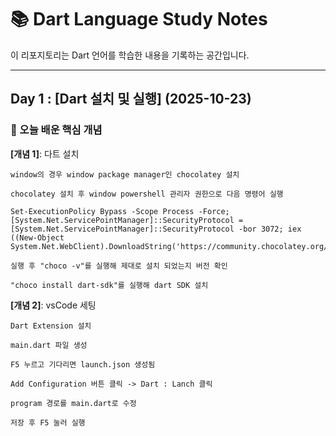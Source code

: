 # 📚 Dart Language Study Notes

이 리포지토리는 Dart 언어를 학습한 내용을 기록하는 공간입니다.

---

## Day 1 : [Dart 설치 및 실행] (2025-10-23)

### 📌 오늘 배운 핵심 개념

**[개념 1]**: 다트 설치

    window의 경우 window package manager인 chocolatey 설치

    chocolatey 설치 후 window powershell 관리자 권한으로 다음 명령어 실행

    Set-ExecutionPolicy Bypass -Scope Process -Force; [System.Net.ServicePointManager]::SecurityProtocol = [System.Net.ServicePointManager]::SecurityProtocol -bor 3072; iex ((New-Object System.Net.WebClient).DownloadString('https://community.chocolatey.org/install.ps1'))

    실행 후 "choco -v"를 실행해 제대로 설치 되었는지 버전 확인

    "choco install dart-sdk"를 실행해 dart SDK 설치


**[개념 2]**: vsCode 세팅

    Dart Extension 설치
    
    main.dart 파일 생성

    F5 누르고 기다리면 launch.json 생성됨

    Add Configuration 버튼 클릭 -> Dart : Lanch 클릭

    program 경로를 main.dart로 수정

    저장 후 F5 눌러 실행

